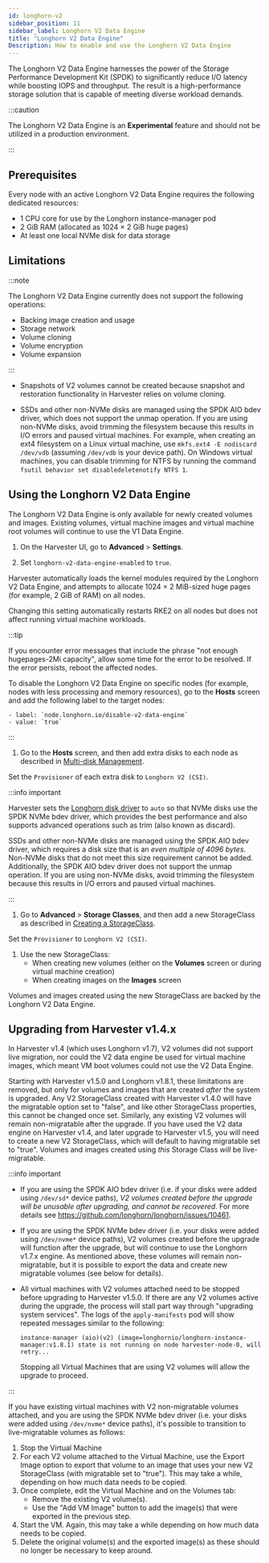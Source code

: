 ```yaml
---
id: longhorn-v2
sidebar_position: 11
sidebar_label: Longhorn V2 Data Engine
title: "Longhorn V2 Data Engine"
Description: How to enable and use the Longhorn V2 Data Engine
---
```


<head>
  <link rel="canonical" href="https://docs.harvesterhci.io/v1.5/advanced/longhorn-v2"/>
</head>

The Longhorn V2 Data Engine harnesses the power of the Storage Performance Development Kit (SPDK) to significantly reduce I/O latency while boosting IOPS and throughput. The result is a high-performance storage solution that is capable of meeting diverse workload demands.

:::caution

The Longhorn V2 Data Engine is an **Experimental** feature and should not be utilized in a production environment.

:::

## Prerequisites

Every node with an active Longhorn V2 Data Engine requires the following dedicated resources:

- 1 CPU core for use by the Longhorn instance-manager pod
- 2 GiB RAM (allocated as 1024 × 2 GiB huge pages)
- At least one local NVMe disk for data storage

## Limitations

:::note

The Longhorn V2 Data Engine currently does not support the following operations:

- Backing image creation and usage
- Storage network
- Volume cloning
- Volume encryption
- Volume expansion

:::

- Snapshots of V2 volumes cannot be created because snapshot and restoration functionality in Harvester relies on volume cloning.

- SSDs and other non-NVMe disks are managed using the SPDK AIO bdev driver, which does not support the unmap operation. If you are using non-NVMe disks, avoid trimming the filesystem because this results in I/O errors and paused virtual machines. For example, when creating an ext4 filesystem on a Linux virtual machine, use `mkfs.ext4 -E nodiscard /dev/vdb` (assuming `/dev/vdb` is your device path). On Windows virtual machines, you can disable trimming for NTFS by running the command `fsutil behavior set disabledeletenotify NTFS 1`.

## Using the Longhorn V2 Data Engine

The Longhorn V2 Data Engine is only available for newly created volumes and images. Existing volumes, virtual machine images and virtual machine root volumes will continue to use the V1 Data Engine.

1. On the Harvester UI, go to **Advanced** > **Settings**.

1. Set `longhorn-v2-data-engine-enabled` to `true`.

  Harvester automatically loads the kernel modules required by the Longhorn V2 Data Engine, and attempts to allocate 1024 × 2 MiB-sized huge pages (for example, 2 GiB of RAM) on all nodes. 

  Changing this setting automatically restarts RKE2 on all nodes but does not affect running virtual machine workloads.

  :::tip

  If you encounter error messages that include the phrase "not enough hugepages-2Mi capacity", allow some time for the error to be resolved. If the error persists, reboot the affected nodes.
  
  To disable the Longhorn V2 Data Engine on specific nodes (for example, nodes with less processing and memory resources), go to the **Hosts** screen and add the following label to the target nodes:

    - label: `node.longhorn.io/disable-v2-data-engine`
    - value: `true`

  :::

1. Go to the **Hosts** screen, and then add extra disks to each node as described in [Multi-disk Management](../host/host.md#multi-disk-management). 

  Set the `Provisioner` of each extra disk to `Longhorn V2 (CSI)`.

  :::info important

  Harvester sets the [Longhorn disk driver](https://longhorn.io/docs/1.7.2/v2-data-engine/features/node-disk-support/) to `auto` so that NVMe disks use the SPDK NVMe bdev driver, which provides the best performance and also supports advanced operations such as trim (also known as discard).
  
  SSDs and other non-NVMe disks are managed using the SPDK AIO bdev driver, which requires a disk size that is an *even multiple of 4096 bytes*. Non-NVMe disks that do not meet this size requirement cannot be added.  Additionally, the SPDK AIO bdev driver does not support the unmap operation. If you are using non-NVMe disks, avoid trimming the filesystem because this results in I/O errors and paused virtual machines.

  :::

1. Go to **Advanced** > **Storage Classes**, and then add a new StorageClass as described in [Creating a StorageClass](storageclass.md#creating-a-storageclass). 

  Set the `Provisioner` to `Longhorn V2 (CSI)`.

1. Use the new StorageClass:
   - When creating new volumes (either on the **Volumes** screen or during virtual machine creation)
   - When creating images on the **Images** screen

  Volumes and images created using the new StorageClass are backed by the Longhorn V2 Data Engine.

## Upgrading from Harvester v1.4.x

In Harvester v1.4 (which uses Longhorn v1.7), V2 volumes did not support live migration, nor could the V2 data engine be used for virtual machine images, which meant VM boot volumes could not use the V2 Data Engine.

Starting with Harvester v1.5.0 and Longhorn v1.8.1, these limitations are removed, but only for volumes and images that are created _after_ the system is upgraded. Any V2 StorageClass created with Harvester v1.4.0 will have the migratable option set to "false", and like other StorageClass properties, this cannot be changed once set. Similarly, any existing V2 volumes will remain non-migratable after the upgrade.  If you have used the V2 data engine on Harvester v1.4, and later upgrade to Harvester v1.5, you will need to create a new V2 StorageClass, which will default to having migratable set to "true".  Volumes and images created using _this_ Storage Class _will_ be live-migratable.

:::info important

- If you are using the SPDK AIO bdev driver (i.e. if your disks were added using `/dev/sd*` device paths), _V2 volumes created before the upgrade will be unusable after upgrading, and cannot be recovered_.  For more details see https://github.com/longhorn/longhorn/issues/10461.

- If you are using the SPDK NVMe bdev driver (i.e. your disks were added using `/dev/nvme*` device paths), V2 volumes created before the upgrade will function after the upgrade, but will continue to use the Longhorn v1.7.x engine.  As mentioned above, these volumes will remain non-migratable, but it is possible to export the data and create new migratable volumes (see below for details).

- All virtual machines with V2 volumes attached need to be stopped before upgrading to Harvester v1.5.0.  If there are any V2 volumes active during the upgrade, the process will stall part way through "upgrading system services".  The logs of the `apply-manifests` pod will show repeated messages similar to the following:
  
  ```
  instance-manager (aio)(v2) (image=longhornio/longhorn-instance-manager:v1.8.1) state is not running on node harvester-node-0, will retry...
  ```
  
  Stopping all Virtual Machines that are using V2 volumes will allow the upgrade to proceed.


:::

If you have existing virtual machines with V2 non-migratable volumes attached, and you are using the SPDK NVMe bdev driver (i.e. your disks were added using `/dev/nvme*` device paths), it's possible to transition to live-migratable volumes as follows:

1. Stop the Virtual Machine
1. For each V2 volume attached to the Virtual Machine, use the Export Image option to export that volume to an image that uses your new V2 StorageClass (with migratable set to "true"). This may take a while, depending on how much data needs to be copied.
1. Once complete, edit the Virtual Machine and on the Volumes tab:
   - Remove the existing V2 volume(s).
   - Use the "Add VM Image" button to add the image(s) that were exported in the previous step.
1. Start the VM. Again, this may take a while depending on how much data needs to be copied.
1. Delete the original volume(s) and the exported image(s) as these should no longer be necessary to keep around.